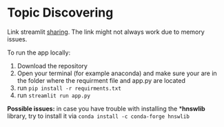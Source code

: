 # Topic Discovering

Link streamlit [sharing](https://share.streamlit.io/piinghel/topicmodelling/main/app.py).
The link might not always work due to memory issues.

To run the app locally:
 
 1) Download the repository
 2) Open your terminal (for example anaconda) and make sure your are in the folder where the requirment file and app.py are located
 3) run `pip install -r requirments.txt`
 4) run `streamlit run app.py`

 **Possible issues:** in case you have trouble with installing the ***hnswlib** library, 
 try to install it via `conda install -c conda-forge hnswlib`
